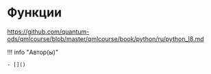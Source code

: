 # Функции

https://github.com/quantum-ods/qmlcourse/blob/master/qmlcourse/book/python/ru/python_l8.md

!!! info "Автор(ы)"

    - []()
